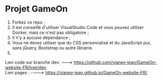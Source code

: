 # Projet GameOn
1. Forkez ce repo ;
2. Il est conseillé d'utiliser VisualStudio Code et vous pouvez utiliser Docker, mais ce n'est pas obligatoire ;
3. Il n'y a aucune dépendance ;
4. Vous ne devez utiliser que du CSS personnalisé et du JavaScript pur, sans jQuery, Bootstrap ou autre librairie.<br>
5.  

Lien code sur branche dev: ---> https://github.com/vianey-jean/GameOn-website-FR/tree/dev <br>
Lien pages : ----> https://vianey-jean.github.io/GameOn-website-FR/ <br>
